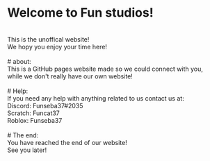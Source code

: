 # Welcome to Fun studios!
<br>
This is the unoffical website!
<br>
We hopy you enjoy your time here!
<br> <br>
# about:
<br>
This is a GitHub pages website made so we could connect with you,
<br>
while we don't really have our own website!
<br><br>
# Help:
<br>
If you need any help with anything related to us contact us at:
<br>
Discord: Funseba37#2035
<br>
Scratch: Funcat37
<br>
Roblox: Funseba37
<br> <br> 
# The end: <br>
You have reached the end of our website!
<br>
See you later!
